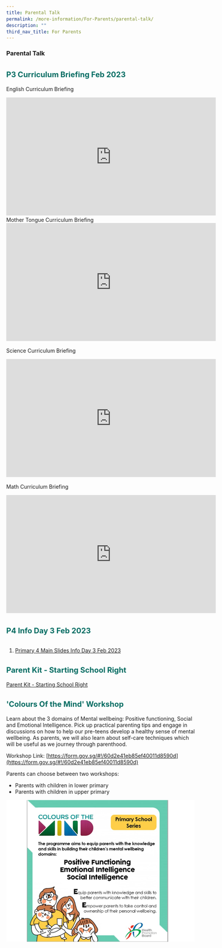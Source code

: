```yaml
---
title: Parental Talk
permalink: /more-information/For-Parents/parental-talk/
description: ""
third_nav_title: For Parents
---
```

### **Parental Talk**

<b style="color:#016C62; font-size:20px; line-height: 3;">P3 Curriculum Briefing Feb 2023</b><br>
English Curriculum Briefing <br>
<iframe width="560" height="315" src="https://www.youtube.com/embed/LKTp3C1-SsY" title="YouTube video player" frameborder="0" allow="accelerometer; autoplay; clipboard-write; encrypted-media; gyroscope; picture-in-picture; web-share" allowfullscreen></iframe> </br>
Mother Tongue Curriculum Briefing <br>
<iframe width="560" height="315" src="https://www.youtube.com/embed/CacjRMxucdQ" title="YouTube video player" frameborder="0" allow="accelerometer; autoplay; clipboard-write; encrypted-media; gyroscope; picture-in-picture; web-share" allowfullscreen></iframe></b>

Science Curriculum Briefing <br>
<iframe width="560" height="315" src="https://www.youtube.com/embed/pvQBV2WjOf0" title="YouTube video player" frameborder="0" allow="accelerometer; autoplay; clipboard-write; encrypted-media; gyroscope; picture-in-picture; web-share" allowfullscreen></iframe> </br>

Math Curriculum Briefing <br>
<iframe width="560" height="315" src="https://www.youtube.com/embed/G_l4OQ5tUAs" title="YouTube video player" frameborder="0" allow="accelerometer; autoplay; clipboard-write; encrypted-media; gyroscope; picture-in-picture; web-share" allowfullscreen></iframe></br>

<b style="color:#016C62; font-size:20px; line-height: 3;">P4 Info Day  3 Feb 2023</b><br>
1. [Primary 4 Main Slides Info Day 3 Feb 2023](/files/P4%20Info%20Day%202023_3%20Feb%202023.pdf)

<b style="color:#016C62; font-size:20px; line-height: 3;">Parent Kit - Starting School Right</b><br>
[Parent Kit - Starting School Right](/files/Parent%20Kit%20-%20Starting%20School%20Right%20Jan%202020.pdf)

<b style="color:#016C62; font-size:20px; line-height: 3;">'Colours Of the Mind' Workshop</b><br>
Learn about the 3 domains of Mental wellbeing: Positive functioning, Social and Emotional Intelligence. Pick up practical parenting tips and engage in discussions on how to help our pre-teens develop a healthy sense of mental wellbeing. As parents, we will also learn about self-care techniques which will be useful as we journey through parenthood.

Workshop Link: [https://form.gov.sg/#!/60d2e41eb85ef40011d8590d](https://form.gov.sg/#!/60d2e41eb85ef40011d8590d)

Parents can choose between two workshops:
*  Parents with children in lower primary
*  Parents with children in upper primary

![](/images/HPB%20Workshop%20.jpg)